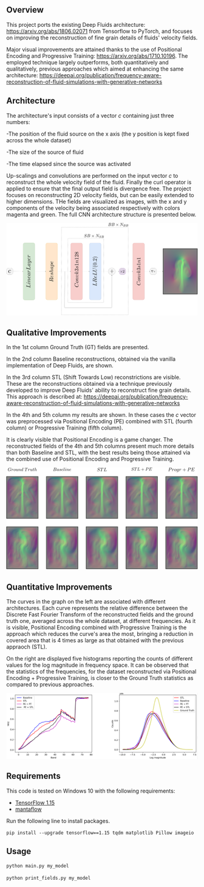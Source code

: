 ## Overview

This project ports the existing Deep Fluids architecture: https://arxiv.org/abs/1806.02071 from Tensorflow to PyTorch, and focuses on improving the reconstruction of fine grain details of fluids' velocity fields. 

Major visual improvements are attained thanks to the use of Positional Encoding and Progressive Training: https://arxiv.org/abs/1710.10196. The employed technique largely outperforms, both quantitatively and qualitatively, previous approaches which aimed at enhancing the same architecture: https://deepai.org/publication/frequency-aware-reconstruction-of-fluid-simulations-with-generative-networks

## Architecture

The architecture's input consists of a vector *c* containing just three numbers:

-The position of the fluid source on the x axis (the y position is kept fixed across the whole dataset)

-The size of the source of fluid

-The time elapsed since the source was activated

Up-scalings and convolutions are performed on the input vector *c* to reconstruct the whole velocity field of the fluid. Finally the curl operator is applied to ensure that the final output field is divergence free. The project focuses on reconstructing 2D velocity fields, but can be easily extended to higher dimensions. THe fields are visualized as images, with the x and y components of the velocity being associated respectively with colors magenta and green. The full CNN architecture structure is presented below.

<p align="center">
    <img src=./images/CNN.png width="600" />
</p>

## Qualitative Improvements

In the 1st column Ground Truth (GT) fields are presented.

In the 2nd column Baseline reconstructions, obtained via the vanilla implementation of Deep Fluids, are shown.

In the 3rd column STL (Shift Towards Low) reconstrictions are visible. These are the reconstructions obtained via a technique previously developed to improve Deep Fluids' ability to reconstruct fine grain details. This approach is described at: https://deepai.org/publication/frequency-aware-reconstruction-of-fluid-simulations-with-generative-networks

In the 4th and 5th column my results are shown. In these cases the *c* vector was preprocessed via Positional Encoding (PE) combined with STL (fourth column) or Progressive Training (fifth column).

It is clearly visible that Positional Encoding is a game changer. The reconstructed fields of the 4th and 5th columns present much more details than both Baseline and STL, with the best results being those attained via the combined use of Positional Encoding and Progressive Training.

<p align="center">
<img src=./images/Mixed_Fields.png width="600" />
</p>

## Quantitative Improvements

The curves in the graph on the left are associated with different architectures. Each curve represents the relative difference between the Discrete Fast Fourier Transform of the reconstructed fields and the ground truth one, averaged across the whole dataset, at different frequencies. As it is visible, Positional Encoding combined with Progressive Training is the approach which reduces the curve's area the most, bringing a reduction in covered area that is 4 times as large as that obtained with the previous appraoch (STL).

On the right are displayed five histograms reporting the counts of different values for the log magnitude in frequency space. It can be observed that the statistics of the frequencies, for the dataset reconstructed via Positional Encoding + Progressive Training, is closer to the Ground Truth statistics as compared to previous approaches.

<p align="center">
<img src=./images/stats.PNG width="600" />
</p>

## Requirements

This code is tested on Windows 10 with the following requirements:

<!-- - [anaconda / python3.6](https://www.anaconda.com/download/) (run `conda install python=3.6` for the latest version.) -->
- [TensorFlow 1.15](https://www.tensorflow.org/install/)
- [mantaflow](http://mantaflow.com)

Run the following line to install packages.

    pip install --upgrade tensorflow==1.15 tqdm matplotlib Pillow imageio

## Usage

    python main.py my_model
    
    python print_fields.py my_model
